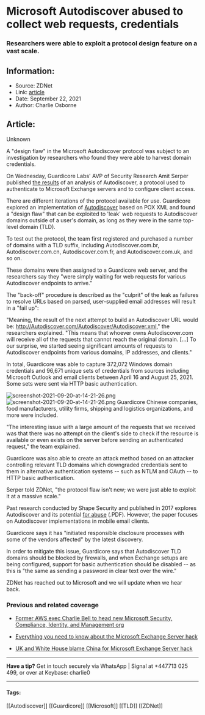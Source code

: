 # Microsoft Autodiscover abused to collect web requests, credentials
### Researchers were able to exploit a protocol design feature on a vast scale.

## Information:
+ Source: ZDNet
+ Link: [article](https://www.zdnet.com/article/design-flaw-in-microsoft-autodiscover-abused-to-leak-windows-domain-credentials/)
+ Date: September 22, 2021
+ Author: Charlie Osborne


## Article:
Unknown

A "design flaw" in the Microsoft Autodiscover protocol was subject to an investigation by researchers who found they were able to harvest domain credentials. 


On Wednesday, Guardicore Labs' AVP of Security Research Amit Serper published [the results](https://www.guardicore.com/labs/autodiscovering-the-great-leak/) of an analysis of Autodiscover, a protocol used to authenticate to Microsoft Exchange servers and to configure client access.  

There are different iterations of the protocol available for use. Guardicore explored an implementation of [Autodiscover](https://docs.microsoft.com/en-us/exchange/client-developer/web-service-reference/pox-autodiscover-request-for-exchange?redirectedfrom=MSDN) based on POX XML and found a "design flaw" that can be exploited to 'leak' web requests to Autodiscover domains outside of a user's domain, as long as they were in the same top-level domain (TLD).  

To test out the protocol, the team first registered and purchased a number of domains with a TLD suffix, including Autodiscover.com.br, Autodiscover.com.cn, Autodiscover.com.fr, and Autodiscover.com.uk, and so on.  

These domains were then assigned to a Guardicore web server, and the researchers say they "were simply waiting for web requests for various Autodiscover endpoints to arrive." 

The "back-off" procedure is described as the "culprit" of the leak as failures to resolve URLs based on parsed, user-supplied email addresses will result in a "fail up": 

"Meaning, the result of the next attempt to build an Autodiscover URL would be: http://Autodiscover.com/Autodiscover/Autodiscover.xml," the researchers explained. "This means that whoever owns Autodiscover.com will receive all of the requests that cannot reach the original domain. [...] To our surprise, we started seeing significant amounts of requests to Autodiscover endpoints from various domains, IP addresses, and clients."






In total, Guardicore was able to capture 372,072 Windows domain credentials and 96,671 unique sets of credentials from sources including Microsoft Outlook and email clients between April 16 and August 25, 2021. Some sets were sent via HTTP basic authentication.

![screenshot-2021-09-20-at-14-21-26.png]()![screenshot-2021-09-20-at-14-21-26.png](https://www.zdnet.com/a/img/resize/fa9f3a4482547e79603b55d100f7a028e26d8f93/2021/09/20/c17f8640-4606-4e24-ab28-60978eb739ab/screenshot-2021-09-20-at-14-21-26.png?width=1200&fit=bounds&auto=webp)
 Guardicore
 Chinese companies, food manufacturers, utility firms, shipping and logistics organizations, and more were included.  

"The interesting issue with a large amount of the requests that we received was that there was no attempt on the client's side to check if the resource is available or even exists on the server before sending an authenticated request," the team explained.  

Guardicore was also able to create an attack method based on an attacker controlling relevant TLD domains which downgraded credentials sent to them in alternative authentication systems -- such as NTLM and OAuth -- to HTTP basic authentication. 

Serper told ZDNet, "the protocol flaw isn't new; we were just able to exploit it at a massive scale." 

Past research conducted by Shape Security and published in 2017 explores Autodiscover and its potential [for abuse](https://www.blackhat.com/docs/asia-17/materials/asia-17-Nesterov-All-Your-Emails-Belong-To-Us-Exploiting-Vulnerable-Email-Clients-Via-Domain-Name-Collision-wp.pdf) (.PDF). However, the paper focuses on Autodiscover implementations in mobile email clients. 

Guardicore says it has "initiated responsible disclosure processes with some of the vendors affected" by the latest discovery.

In order to mitigate this issue, Guardicore says that Autodiscover TLD domains should be blocked by firewalls, and when Exchange setups are being configured, support for basic authentication should be disabled -- as this is "the same as sending a password in clear text over the wire." 

ZDNet has reached out to Microsoft and we will update when we hear back.  

###  Previous and related coverage

* [Former AWS exec Charlie Bell to head new Microsoft Security, Compliance, Identity, and Management org](https://www.zdnet.com/article/former-aws-exec-charlie-bell-to-head-new-microsoft-security-compliance-identity-and-management-org/)  

* [Everything you need to know about the Microsoft Exchange Server hack](https://www.zdnet.com/article/everything-you-need-to-know-about-microsoft-exchange-server-hack/)  

* [UK and White House blame China for Microsoft Exchange Server hack](https://www.zdnet.com/article/uk-white-house-blames-china-for-microsoft-exchange-server-hack/)  




---

**Have a tip?** Get in touch securely via WhatsApp | Signal at +447713 025 499, or over at Keybase: charlie0



---





#### Tags:
[[Autodiscover]] [[Guardicore]] [[Microsoft]] [[TLD]] [[ZDNet]]
